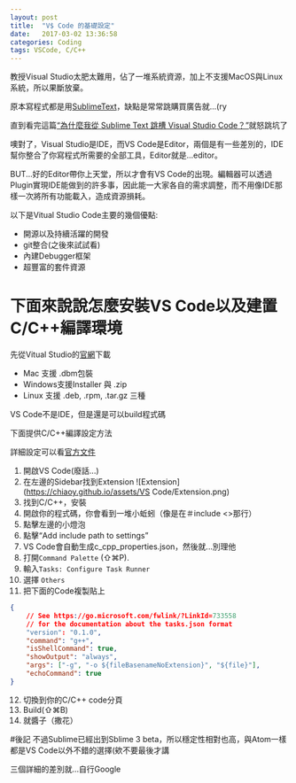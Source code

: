 ```yaml
---
layout: post
title:  "V$ Code 的基礎設定"
date:   2017-03-02 13:36:58
categories: Coding
tags: VSCode, C/C++
---
```

教授Visual Studio太肥太難用，佔了一堆系統資源，加上不支援MacOS與Linux系統，所以果斷放棄。

原本寫程式都是用[SublimeText](https://www.sublimetext.com/)，缺點是常常跳購買廣告就...(ry

直到看完這篇[“為什麼我從 Sublime Text 跳槽 Visual Studio Code？”](https://hungys.xyz/why-i-switched-from-sublime-to-vscode/)就怒跳坑了

噢對了，Visual Studio是IDE，而VS Code是Editor，兩個是有一些差別的，IDE幫你整合了你寫程式所需要的全部工具，Editor就是...editor。

BUT...好的Editor帶你上天堂，所以才會有VS Code的出現。編輯器可以透過Plugin實現IDE能做到的許多事，因此能一大家各自的需求調整，而不用像IDE那樣一次將所有功能載入，造成資源損耗。

以下是Vitual Studio Code主要的幾個優點:
* 開源以及持續活躍的開發
* git整合(之後來試試看)
* 內建Debugger框架
* 超豐富的套件資源

# 下面來說說怎麼安裝VS Code以及建置C/C++編譯環境

先從Vitual Studio的[官網](https://code.visualstudio.com/)下載

* Mac 支援 .dbm包裝
* Windows支援Installer 與 .zip
* Linux 支援 .deb, .rpm, .tar.gz 三種

VS Code不是IDE，但是還是可以build程式碼

下面提供C/C++編譯設定方法

詳細設定可以看[官方文件](https://code.visualstudio.com/docs/languages/cpp)
1. 開啟VS Code(廢話...)
2. 在左邊的Sidebar找到Extension ![Extension](https://chiaoy.github.io/assets/VS Code/Extension.png)
3. 找到C/C++，安裝
4. 開啟你的程式碼，你會看到一堆小蚯蚓（像是在＃include <>那行）
5. 點擊左邊的小燈泡
6. 點擊“Add include path to settings”
7. VS Code會自動生成c_cpp_properties.json，然後就...別理他
8. 打開`Command Palette` (⇧⌘P).
9. 輸入`Tasks: Configure Task Runner`
10. 選擇 `Others`
11. 把下面的Code複製貼上
```json
{
    // See https://go.microsoft.com/fwlink/?LinkId=733558
    // for the documentation about the tasks.json format
    "version": "0.1.0",
    "command": "g++",
    "isShellCommand": true,
    "showOutput": "always",
    "args": ["-g", "-o ${fileBasenameNoExtension}", "${file}"],
    "echoCommand": true
}
```
12. 切換到你的C/C++ code分頁
13. Build(⇧⌘B)
14. 就醬子（撒花）


#後記
不過Sublime已經出到Sblime 3 beta，所以穩定性相對也高，與Atom一樣都是VS Code以外不錯的選擇(欸不要最後才講

三個詳細的差別就...自行Google
